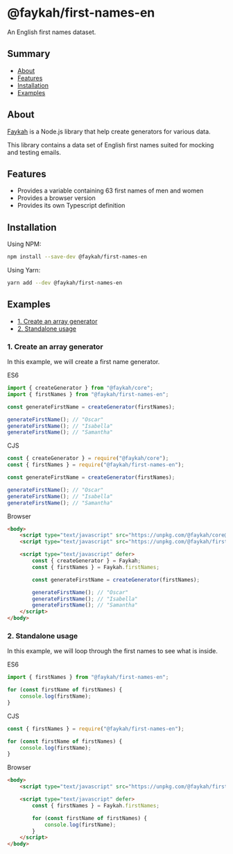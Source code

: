 # @faykah/first-names-en

An English first names dataset.

## Summary

- [About](#about)
- [Features](#features)
- [Installation](#installation)
- [Examples](#examples)

## About

[Faykah](https://github.com/faykah/core) is a Node.js library that help create generators for various data.

This library contains a data set of English first names suited for mocking and testing emails.

## Features

- Provides a variable containing 63 first names of men and women
- Provides a browser version
- Provides its own Typescript definition

## Installation

Using NPM:

```bash
npm install --save-dev @faykah/first-names-en
```

Using Yarn:

```bash
yarn add --dev @faykah/first-names-en
```

## Examples

- [1. Create an array generator](#1-create-an-array-generator)
- [2. Standalone usage](#2-standalone-usage)

### 1. Create an array generator

In this example, we will create a first name generator.

ES6

```ts
import { createGenerator } from "@faykah/core";
import { firstNames } from "@faykah/first-names-en";

const generateFirstName = createGenerator(firstNames);

generateFirstName(); // "Oscar"
generateFirstName(); // "Isabella"
generateFirstName(); // "Samantha"
```

CJS

```ts
const { createGenerator } = require("@faykah/core");
const { firstNames } = require("@faykah/first-names-en");

const generateFirstName = createGenerator(firstNames);

generateFirstName(); // "Oscar"
generateFirstName(); // "Isabella"
generateFirstName(); // "Samantha"
```

Browser

```html
<body>
	<script type="text/javascript" src="https://unpkg.com/@faykah/core@0.1.0/lib/index.browser.min.js" defer></script>
	<script type="text/javascript" src="https://unpkg.com/@faykah/first-names-en@0.1.0/lib/index.browser.min.js" defer></script>

	<script type="text/javascript" defer>
		const { createGenerator } = Faykah;
		const { firstNames } = Faykah.firstNames;

		const generateFirstName = createGenerator(firstNames);

		generateFirstName(); // "Oscar"
		generateFirstName(); // "Isabella"
		generateFirstName(); // "Samantha"
	</script>
</body>
```

### 2. Standalone usage

In this example, we will loop through the first names to see what is inside.

ES6

```ts
import { firstNames } from "@faykah/first-names-en";

for (const firstName of firstNames) {
	console.log(firstName);
}
```

CJS

```ts
const { firstNames } = require("@faykah/first-names-en");

for (const firstName of firstNames) {
	console.log(firstName);
}
```

Browser

```html
<body>
	<script type="text/javascript" src="https://unpkg.com/@faykah/first-names-en@0.1.0/lib/index.browser.min.js" defer></script>

	<script type="text/javascript" defer>
		const { firstNames } = Faykah.firstNames;

		for (const firstName of firstNames) {
			console.log(firstName);
		}
	</script>
</body>
```

